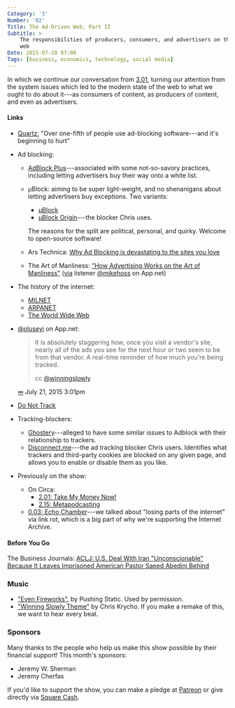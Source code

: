 ```yaml
---
Category: '3'
Number: '02'
Title: The Ad-Driven Web, Part II
Subtitle: >
    The responsibilities of producers, consumers, and advertisers on the modern
    web
Date: 2015-07-28 07:00
Tags: [business, economics, technology, social media]
---
```


In which we continue our conversation from [3.01](/3.01/), turning our attention from
the system issues which led to the modern state of the web to what we ought to
do about it---as consumers of content, as producers of content, and even as
advertisers.

#### Links

  - [Quartz:] "Over one-fifth of people use ad-blocking software---and it's
    beginning to hurt"

  - Ad blocking:
      + [AdBlock Plus](https://adblockplus.org)---associated with some
        not-so-savory practices, including letting advertisers buy their way
        onto a white list.

      + μBlock: aiming to be super light-weight, and no shenanigans about
        letting advertisers buy exceptions. Two variants:

          * [μBlock](https://www.ublock.org)
          * [μBlock Origin](https://github.com/gorhill/uBlock)---the blocker
            Chris uses.

        The reasons for the split are political, personal, and quirky. Welcome
        to open-source software!

      + Ars Technica: [Why Ad Blocking is devastating to the sites you love][ars]

      + The Art of Manliness: ["How Advertising Works on the Art of Manliness"][aom]
        ([via][mpost] listener [@mikehoss] on App.net)

  - The history of the internet:
      + [MILNET](https://en.wikipedia.org/wiki/MILNET)
      + [ARPANET](https://en.wikipedia.org/wiki/ARPANET)
      + [The World Wide Web](https://en.wikipedia.org/wiki/World_Wide_Web#History)

  - [@oluseyi] on App.net:

    > It is absolutely staggering how, once you visit a vendor's site, nearly
    > all of the ads you see for the next hour or two seem to be from that
    > vendor. A real-time reminder of how much you're being tracked.
    >
    > cc [@winningslowly]

    [∞][opost] July 21, 2015 3:01pm

  - [Do Not Track](http://donottrack.us)

  - Tracking-blockers:
      + [Ghostery](https://www.ghostery.com/en/)---alleged to have some
        similar issues to Adblock with their relationship to trackers.
      + [Disconnect.me](https://disconnect.me)---the ad tracking blocker Chris
        users. Identifies what trackers and third-party cookies are blocked on
        any given page, and allows you to enable or disable them as you like.

  - Previously on the show:
      + On Circa:
          * [2.01: Take My Money Now!](/2.01)
          * [2.15: Metapodcasting](/2.15/)
      + [0.03: Echo Chamber](/0.03/)---we talked about "losing parts of the
        internet" via link rot, which is a big part of why we're supporting
        the Internet Archive.

[Quartz:]: http://qz.com/120797/over-one-fifth-of-people-use-ad-blocking-software-and-its-beginning-to-hurt/
[ars]: http://arstechnica.com/business/2010/03/why-ad-blocking-is-devastating-to-the-sites-you-love/
[aom]: http://www.artofmanliness.com/2011/05/27/how-advertising-works-on-the-art-of-manliness/
[mpost]: https://alpha.app.net/mikehoss/post/62687938
[@mikehoss]: https://alpha.app.net/mikehoss
[@winningslowly]: https://alpha.app.net/winningslowly
[opost]: https://alpha.app.net/oluseyi/post/62663383
[@oluseyi]: https://alpha.app.net/oluseyi

#### Before You Go

The Business Journals: [ACLJ: U.S. Deal With Iran "Unconscionable" Because It
Leaves Imprisoned American Pastor Saeed Abedini Behind][bizjournals]

[bizjournals]: http://www.bizjournals.com/prnewswire/press_releases/2015/07/14/DC56069

### Music

  - ["Even Fireworks"](https://soundcloud.com/pushingstatic/even-fireworks),
    by Pushing Static. Used by permission.
  - ["Winning Slowly Theme"](//soundcloud.com/chriskrycho/winning-slowly)
    by Chris Krycho. If you make a remake of this, we want to hear every beat.

### Sponsors

Many thanks to the people who help us make this show possible by their financial
support! This month's sponsors:

  - Jeremy W. Sherman
  - Jeremy Cherfas

If you'd like to support the show, you can make a pledge at [Patreon] or give
directly via [Square Cash].

[Patreon]: https://www.patreon.com/winningslowly
[Square Cash]: https://cash.me/$winningslowly

